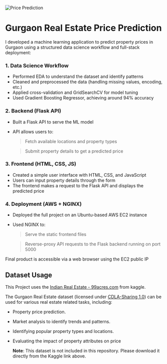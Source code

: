 ![Price Prediction](https://github.com/user-attachments/assets/478a0946-5486-4825-9a19-139e3b06ab54)

# Gurgaon Real Estate Price Prediction
 
I developed a machine learning application to predict property prices in Gurgaon using a structured data science workflow and full-stack deployment:

### 1. Data Science Workflow
 
- Performed EDA to understand the dataset and identify patterns
- Cleaned and preprocessed the data (handling missing values, encoding, etc.)
- Applied cross-validation and GridSearchCV for model tuning
- Used Gradient Boosting Regressor, achieving around 94% accuracy

 
### 2. Backend (Flask API)
 
- Built a Flask API to serve the ML model
- API allows users to: 
  > Fetch available locations and property types
  
  > Submit property details to get a predicted price


### 3. Frontend (HTML, CSS, JS)

- Created a simple user interface with HTML, CSS, and JavaScript
- Users can input property details through the form
- The frontend makes a request to the Flask API and displays the predicted price

 
### 4. Deployment (AWS + NGINX)

- Deployed the full project on an Ubuntu-based AWS EC2 instance
- Used NGINX to:
  > Serve the static frontend files
  
  > Reverse-proxy API requests to the Flask backend running on port 5000

 
Final product is accessible via a web browser using the EC2 public IP

## Dataset Usage

This Project uses the [Indian Real Estate - 99acres.com](https://www.kaggle.com/datasets/arvanshul/gurgaon-real-estate-99acres-com) from kaggle.

The Gurgaon Real Estate dataset (licensed under [CDLA-Sharing 1.0](https://cdla.dev/sharing-1-0/)) can be used for various real estate related tasks, including:
- Property price prediction.
- Market analysis to identify trends and patterns.
- Identifying popular property types and locations.
- Evaluating the impact of property attributes on price

  **Note**: This dataset is not included in this repository. Please download it directly from the Kaggle link above.
